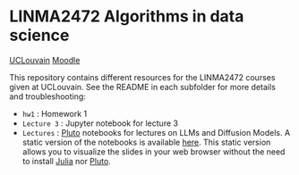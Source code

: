 # LINMA2472 Algorithms in data science

[UCLouvain](https://uclouvain.be/en-cours-2024-linma2472)
[Moodle](https://moodle.uclouvain.be/enrol/index.php?id=1189)

This repository contains different resources for the LINMA2472 courses given at UCLouvain.
See the README in each subfolder for more details and troubleshooting:

* `hw1` : Homework 1
* `Lecture 3` : Jupyter notebook for lecture 3
* `Lectures` : [Pluto](https://plutojl.org/) notebooks for lectures on LLMs and Diffusion Models. A static version of the notebooks is available [here](https://blegat.github.io/LINMA2472/). This static version allows you to visualize the slides in your web browser without the need to install [Julia](https://julialang.org/) nor [Pluto](https://plutojl.org/).
